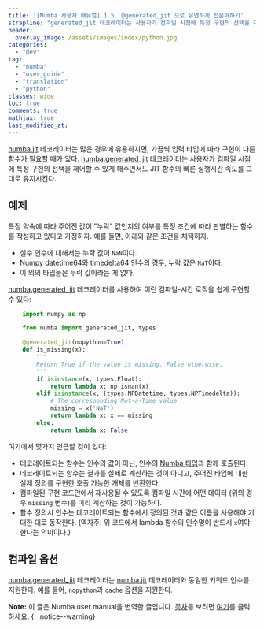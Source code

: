 ```yaml
---
title: '[Numba 사용자 매뉴얼] 1.5 `@generated_jit`으로 유연하게 전문화하기'
strapline: "generated_jit 데코레이터는 사용자가 컴파일 시점에 특정 구현의 선택을 제어할 수 있게 해주면서도 JIT 함수의 빠른 실행시간 속도를 그대로 유지시킨다."
header:
  overlay_image: /assets/images/index/python.jpg
categories:
  - "dev"
tag:
  - "numba"
  - "user_guide"
  - "translation"
  - "python"
classes: wide
toc: true
comments: true
mathjax: true
last_modified_at: 
---
```


[numba.jit](https://numba.pydata.org/numba-doc/latest/reference/jit-compilation.html#numba.jit) 데코레이터는 많은 경우에 유용하지면,
가끔씩 입력 타입에 따라 구현이 다른 함수가 필요할 때가 있다.
[numba.generated_jit](https://numba.pydata.org/numba-doc/latest/reference/jit-compilation.html#numba.generated_jit) 데코레이터는 사용자가 컴파일 시점에 
특정 구현의 선택을 제어할 수 있게 해주면서도 JIT 함수의 빠른 실행시간 속도를 그대로 유지시킨다.

## 예제

특정 약속에 따라 주어진 값이 \"누락\" 값인지의 여부를 특정 조건에 따라 판별하는 함수를 작성하고 있다고 가정하자.
예를 들면, 아래와 같은 조건을 채택하자.
-   실수 인수에 대해서는 누락 값이 `NaN`이다.
-   Numpy datetime64와 timedelta64 인수의 경우, 누락 값은 `NaT`이다.
-   이 외의 타입들은 누락 값이라는 게 없다.


[numba.generated_jit](https://numba.pydata.org/numba-doc/latest/reference/jit-compilation.html#numba.generated_jit)
데코레이터를 사용하여 이런 컴파일-시간 로직을 쉽게 구현할 수 있다:

```python
    import numpy as np

    from numba import generated_jit, types

    @generated_jit(nopython=True)
    def is_missing(x):
        """
        Return True if the value is missing, False otherwise.
        """
        if isinstance(x, types.Float):
            return lambda x: np.isnan(x)
        elif isinstance(x, (types.NPDatetime, types.NPTimedelta)):
            # The corresponding Not-a-Time value
            missing = x('NaT')
            return lambda x: x == missing
        else:
            return lambda x: False
```

여기에서 몇가지 언급할 것이 있다:

-   데코레이트되는 함수는 인수의 값이 아닌, 인수의 
    [Numba 타입](https://numba.pydata.org/numba-doc/latest/reference/types.html#numba-types)과 함께 호출된다.
-   데코레이트되는 함수는 결과를 실제로 계산하는 것이 아니고, 주어진 타입에 대한 실제 정의를 구현한 호출 가능한 개체를 반환한다.
-   컴파일된 구현 코드안에서 재사용될 수 있도록 컴파일 시간에 어떤 데이터 (위의 경우 `missing` 변수)를 미리 계산하는 것이 가능하다.
-   함수 정의시 인수는 데코레이트되는 함수에서 정의된 것과 같은 이름을 사용해야 기대한 대로 동작한다.
    (역자주: 위 코드에서 lambda 함수의 인수명이 반드시 `x`여야 한다는 의미이다.)

## 컴파일 옵션

[numba.generated\_jit](https://numba.pydata.org/numba-doc/latest/reference/jit-compilation.html#numba.generated_jit)
데코레이터는 
[numba.jit](https://numba.pydata.org/numba-doc/latest/reference/jit-compilation.html#numba.jit) 데코레이터와 동일한 키워드 인수를 지원한다.
예를 들어, `nopython`과 `cache` 옵션을 지원한다.


**Note:** 
이 글은 Numba user manual을 번역한 글입니다.
[목차](/dev/numba_user_index)를 보려면 [여기](/dev/numba_user_index)를 클릭하세요.
{: .notice--warning}
